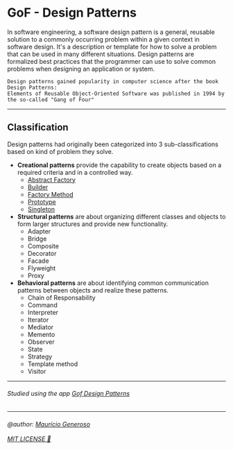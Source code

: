 # GoF - Design Patterns

In software engineering, a software design pattern is a general, reusable solution to a commonly occurring problem within a given context in software design.
It's a description or template for how to solve a problem that can be used in many different situations. Design patterns are formalized best practices that the programmer can use to solve common problems when designing an application or system.

```
Design patterns gained popularity in computer science after the book Design Patterns: 
Elements of Reusable Object-Oriented Software was published in 1994 by the so-called "Gang of Four"
```

---
## Classification

Design patterns had originally been categorized into 3 sub-classifications based on kind of problem they solve.

* <strong>Creational patterns</strong> provide the capability to create objects based on a required criteria and in a controlled way.
    * <a href="https://github.com/mauriciogeneroso/gof-design-patterns/tree/master/src/com/generoso/study/creational/abstractfactory">Abstract Factory</a>
    * <a href="https://github.com/mauriciogeneroso/gof-design-patterns/tree/master/src/com/generoso/study/creational/builder">Builder</a>
    * <a href="https://github.com/mauriciogeneroso/gof-design-patterns/tree/master/src/com/generoso/study/creational/factorymethod">Factory Method</a>
    * <a href="https://github.com/mauriciogeneroso/gof-design-patterns/tree/master/src/com/generoso/study/creational/prototype">Prototype</a>
    * <a href="https://github.com/mauriciogeneroso/gof-design-patterns/tree/master/src/com/generoso/study/creational/singleton">Singleton</a>
* <strong>Structural patterns</strong> are about organizing different classes and objects to form larger structures and provide new functionality.
    * Adapter
    * Bridge
    * Composite
    * Decorator
    * Facade
    * Flyweight
    * Proxy
* <strong>Behavioral patterns</strong> are about identifying common communication patterns between objects and realize these patterns.
    * Chain of Responsability
    * Command
    * Interpreter
    * Iterator
    * Mediator
    * Memento
    * Observer
    * State
    * Strategy
    * Template method
    * Visitor
    
---
<h6>Studied using the app <a href="https://play.google.com/store/apps/details?id=com.jaypeesoft.dpad">Gof Design Patterns</a></h6>

--- 
<h6>
@author: <a href="https://github.com/mauriciogeneroso">Maurício Generoso</a> 
  <br /> <br />
<a href="https://github.com/mauriciogeneroso/gof-design-patterns/blob/master/LICENSE">MIT LICENSE 📝</a></h6>
